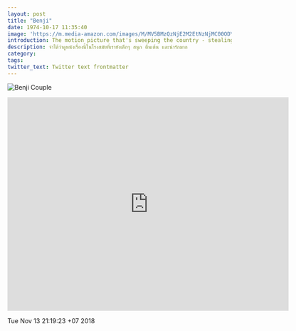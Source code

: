 ```yaml
---
layout: post
title: "Benji"
date: 1974-10-17 11:35:40
image: 'https://m.media-amazon.com/images/M/MV5BMzQzNjE2M2EtNzNjMC00ODYyLTk2NDgtY2Y2MWExZTFhN2Q4XkEyXkFqcGdeQXVyNzc5MjA3OA@.jpg'
introduction: The motion picture that's sweeping the country - stealing the hearts of adults and kids alike!
description: จำได้ว่าดูหนังเรื่องนี้ในโรงสมัยที่เรายังเด็กๆ สนุก ตื่นเต้น และน่ารักมาก
category:
tags:
twitter_text: Twitter text frontmatter
---
```

![Benji Couple](https://res.cloudinary.com/sdees-reallife/image/upload/v1541670266/benji-couple.jpg)

<iframe width="632" height="480" src="https://www.youtube.com/embed/BTl2xKkui4E" frameborder="0" allow="accelerometer; autoplay; encrypted-media; gyroscope; picture-in-picture" allowfullscreen></iframe>

Tue Nov 13 21:19:23 +07 2018
